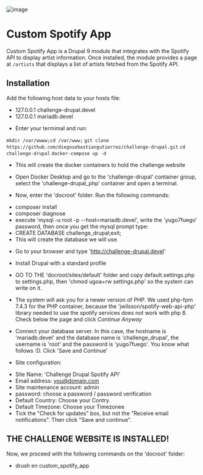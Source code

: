 ![image](https://user-images.githubusercontent.com/108840415/224860496-7ce6c1ab-9b03-4553-8a5d-8da8cecc0191.png)


# Custom Spotify App
Custom Spotify App is a Drupal 9 module that integrates with the Spotify API to display artist information. Once installed, the module provides a page at `/artists` that displays a list of artists fetched from the Spotify API.


## Installation

 Add the following host data to your hosts file:

* 127.0.0.1 challenge-drupal.devel
* 127.0.0.1 mariadb.devel

- Enter your termimal and run:

`mkdir /var/wwww;cd /var/www;`
`git clone https://github.com/diegosebastiangutierrez/challenge-drupal.git`
`cd challenge-drupal`
`docker-compose up -d`

- This will create the docker containers to hold the challenge website

- Open Docker Desktop and go to the 'challenge-drupal' container group, select the 'challenge-drupal_php' container and open a terminal.
- Now, enter the 'docroot' folder. Run the following commands:

* composer install
* composer diagnose
* execute 'mysql -u root -p --host=mariadb.devel', write the 'yugo7fuego' password, then once you get the mysql prompt type: 
* CREATE DATABASE challenge_drupal;exit;
* This will create the database we will use.

- Go to your browser and type 'http://challenge-drupal.devel'

- Install Drupal with a standard profile
- GO TO THE 'docroot/sites/default' folder and copy default.settings.php to settings.php, then 'chmod ugoa+rw settings.php' so the system can write on it.
- The system will ask you for a newer version of PHP. We used php-fpm 7.4.3 for the PHP container, because the 'jwilsson/spotify-web-api-php' library needed to use the spotify services does not work with php 8. Check below the page and click *Continue Anyway*

- Connect your database server. In this case, the hostname is 'mariadb.devel' and the database name is 'challenge_drupal', the username is 'root' and the password is 'yugo7fuego'. You know what follows :D. Click 'Save and Continue'

- Site configuration: 
* Site Name: 'Challenge Drupal Spotify API'
* Email address: you@domain.com
* Site maintenance account: admin
* password: choose a password / password verification
* Default Country: Choose your Contry
* Default Timezone: Choose your Timezonee
* Tick the "Check for updates" box, but not the "Receive email notifications". Then click "Save and continue".

## THE CHALLENGE WEBSITE IS INSTALLED!

Now, we proceed with the following commands on the 'docroot' folder:

* drush en custom_spotify_app

